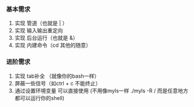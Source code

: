 ### 基本需求
1. 实现 管道（也就是 | ）  
2. 实现 输入输出重定向  
3. 实现 后台运行（也就是 &）    
4. 实现 内建命令（cd 其他的随意）    

### 进阶需求
1. 实现 tab补全 （就像你的bash一样）    
2. 屏蔽一些信号（如ctrl + c 不能终止）    
3. 通过设置环境变量 可以直接使用 (不用像myls一样 ./myls -R / 而是任意地方都可以运行你的shell)  
